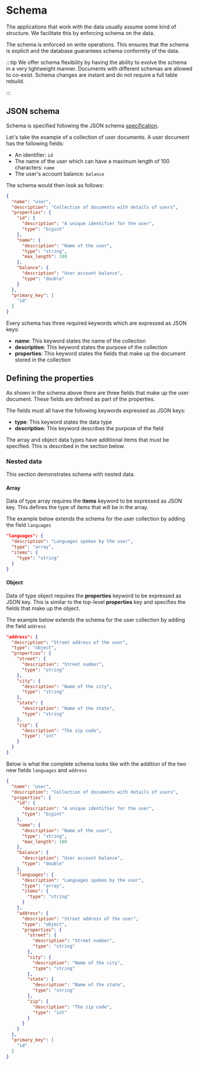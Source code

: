# Schema

The applications that work with the data usually assume some kind of 
structure. We facilitate this by enforcing schema on the data.

The schema is enforced on write operations. This ensures that the schema is 
explicit and the database guarantees schema conformity of the data.

:::tip
We offer schema flexibility by having the ability to evolve the schema in a 
very lightweight manner. Documents with different schemas are allowed to 
co-exist. Schema changes are instant and do not require a full table rebuild.

:::

## JSON schema

Schema is specified following the JSON schema 
[specification](https://json-schema.org/specification.html).

Let's take the example of a collection of user documents. A user document 
has the following fields:

* An identifier: `id`
* The name of the user which can have a maximum length of 100 characters: `name`
* The user's account balance: `balance`

The schema would then look as follows:

```json
{
  "name": "user",
  "description": "Collection of documents with details of users",
  "properties": {
    "id": {
      "description": "A unique identifier for the user",
      "type": "bigint"
    },
    "name": {
      "description": "Name of the user",
      "type": "string",
      "max_length": 100
    },
    "balance": {
      "description": "User account balance",
      "type": "double"
    }
  },
  "primary_key": [
    "id"
  ]
}
```

Every schema has three required keywords which are expressed as JSON keys:

* **name**: This keyword states the name of the collection
* **description**: This keyword states the purpose of the collection
* **properties**: This keyword states the fields that make up the document 
  stored in the collection

## Defining the properties

As shown in the schema above there are three fields that make up the user 
document. These fields are defined as part of the properties.

The fields must all have the following keywords expressed as JSON keys:

* **type**: This keyword states the data type
* **description**: This keyword describes the purpose of the field

The array and object data types have additional items that must be specified.
This is described in the section below.

### Nested data

This section demonstrates schema with nested data.

#### Array

Data of type array requires the **items** keyword to be expressed as JSON key. 
This defines the type of items that will be in the array.

The example below extends the schema for the user collection by adding the 
field `languages`

```json
"languages": {
  "description": "Languages spoken by the user",
  "type": "array",
  "items": {
    "type": "string"
  }
}
```

#### Object

Data of type object requires the **properties** keyword to be expressed as JSON 
key. This is similar to the top-level **properties** key and specifies the 
fields that make up the object.

The example below extends the schema for the user collection by adding the field 
`address`

```json
"address": {
  "description": "Street address of the user",
  "type": "object",
  "properties": {
    "street": {
      "description": "Street number",
      "type": "string"
    },
    "city": {
      "description": "Name of the city",
      "type": "string"
    },
    "state": {
      "description": "Name of the state",
      "type": "string"
    },
    "zip": {
      "description": "The zip code",
      "type": "int"
    }
  }
}
```

Below is what the complete schema looks like with the addition of the two new 
fields `languages` and `address`

```json
{
  "name": "user",
  "description": "Collection of documents with details of users",
  "properties": {
    "id": {
      "description": "A unique identifier for the user",
      "type": "bigint"
    },
    "name": {
      "description": "Name of the user",
      "type": "string",
      "max_length": 100
    },
    "balance": {
      "description": "User account balance",
      "type": "double"
    },
    "languages": {
      "description": "Languages spoken by the user",
      "type": "array",
      "items": {
        "type": "string"
      }
    },
    "address": {
      "description": "Street address of the user",
      "type": "object",
      "properties": {
        "street": {
          "description": "Street number",
          "type": "string"
        },
        "city": {
          "description": "Name of the city",
          "type": "string"
        },
        "state": {
          "description": "Name of the state",
          "type": "string"
        },
        "zip": {
          "description": "The zip code",
          "type": "int"
        }
      }
    }
  },
  "primary_key": [
    "id"
  ]
}
```

